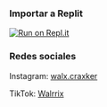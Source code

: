 ### Importar a Replit

[![Run on Repl.it](https://replit.com/badge/github/W4LX/ViewOnceWa)](https://replit.com/github/W4LX/ViewOnceWa)

### Redes sociales

Instagram: [walx.craxker](https://www.instagram.com/walx.craxker)

TikTok: [Walrrix](https://www.tiktok.com/@the.walrrix)
